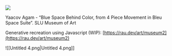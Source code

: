 [![](https://data.rau.dev/Data/20231230_144645.jpg)](https://data.rau.dev/Data/20231230_144645.jpg)

Yaacov Agam - “Blue Space Behind Color, from 4 Piece Movement in Bleu Space Suite”. SLU Museum of Art

  

Generative recreation using Javascript (WIP): [https://rau.dev/art/museum2](https://rau.dev/art/museum2)

![[Untitled 4.png|Untitled 4.png]]